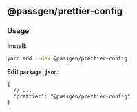 ## @passgen/prettier-config

### Usage

**Install**:

```bash
yarn add --dev @passgen/prettier-config
```

**Edit `package.json`**:

```jsonc
{
  // ...
  "prettier": "@passgen/prettier-config"
}
```
